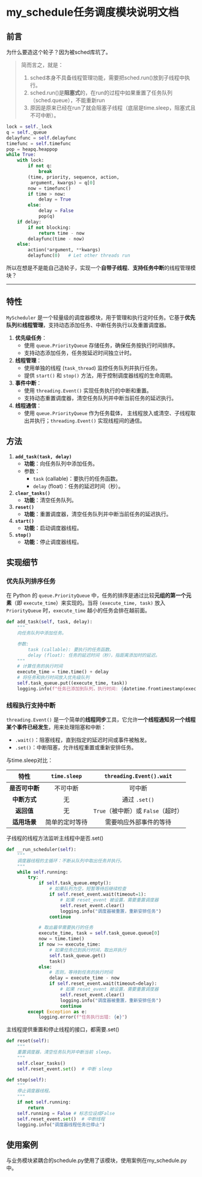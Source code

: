 # my_schedule任务调度模块说明文档

## 前言

为什么要造这个轮子？因为被sched库坑了。

> 简而言之，就是：
>
> 1. sched本身不具备线程管理功能，需要把sched.run()放到子线程中执行。
> 2. sched.run()是**阻塞式**的，在run的过程中如果重置了任务队列（sched.queue），不能重新run
> 3. 原因是原来已经在run了就会阻塞子线程（底层是time.sleep，阻塞式且不可中断）。

```python
lock = self._lock
q = self._queue
delayfunc = self.delayfunc
timefunc = self.timefunc
pop = heapq.heappop
while True:
    with lock:
        if not q:
            break
        (time, priority, sequence, action,
         argument, kwargs) = q[0]
        now = timefunc()
        if time > now:
            delay = True
        else:
            delay = False
            pop(q)
    if delay:
        if not blocking:
            return time - now
        delayfunc(time - now)
    else:
        action(*argument, **kwargs)
        delayfunc(0)   # Let other threads run
```

所以在想是不是能自己造轮子，实现一个**自带子线程**、**支持任务中断**的线程管理模块？

------

## 特性

`MyScheduler` 是一个轻量级的调度器模块，用于管理和执行定时任务。它基于**优先队列**和**线程管理**，支持动态添加任务、中断任务执行以及重置调度器。

1. **优先级任务**：
   - 使用 `queue.PriorityQueue` 存储任务，确保任务按执行时间排序。
   - 支持动态添加任务，任务按延迟时间独立计时。
2. **线程管理**：
   - 使用单独的线程 (`task_thread`) 监控任务队列并执行任务。
   - 提供 `start()` 和 `stop()` 方法，用于控制调度器线程的生命周期。
3. **事件中断**：
   - 使用 `threading.Event()` 实现任务执行的中断和重置。
   - 支持动态重置调度器，清空任务队列并中断当前任务的延迟执行。
4. **线程通信**：
   - 使用 `queue.PriorityQueue` 作为任务载体， 主线程放入或清空、子线程取出并执行；`threading.Event()` 实现线程间的通信。

## 方法

1. **`add_task(task, delay)`**
   - **功能**：向任务队列中添加任务。
   - 参数：
     - `task` (callable)：要执行的任务函数。
     - `delay` (float)：任务的延迟时间（秒）。
2. **`clear_tasks()`**
   - **功能**：清空任务队列。
3. **`reset()`**
   - **功能**：重置调度器，清空任务队列并中断当前任务的延迟执行。
4. **`start()`**
   - **功能**：启动调度器线程。
5. **`stop()`**
   - **功能**：停止调度器线程。

## 实现细节

### 优先队列排序任务

在 Python 的 `queue.PriorityQueue` 中，任务的排序是通过比较**元组的第一个元素**（即 `execute_time`）来实现的。当将 `(execute_time, task)` 放入 `PriorityQueue` 时，`execute_time` 越小的任务会排在越前面。

```python
def add_task(self, task, delay):
    """
    向任务队列中添加任务。

    参数:
        task (callable): 要执行的任务函数。
        delay (float): 任务的延迟时间（秒），指距离添加时的延迟。
    """
    # 计算任务的执行时间
    execute_time = time.time() + delay
    # 将任务和执行时间放入优先级队列
    self.task_queue.put((execute_time, task))
    logging.info(f"任务已添加到队列，执行时间: {datetime.fromtimestamp(execute_time)}")
```

### 线程执行支持中断

`threading.Event()` 是一个简单的**线程同步**工具，它允许**一个线程通知另一个线程某个事件已经发生**，用来处理阻塞和中断：

- `.wait()`：阻塞线程，直到指定的延迟时间或事件被触发。
- `.set()`：中断阻塞，允许线程重置或重新安排任务。

与time.sleep对比：

|      特性      |  `time.sleep`  |      `threading.Event().wait`      |
| :------------: | :------------: | :--------------------------------: |
| **是否可中断** |    不可中断    |               可中断               |
|  **中断方式**  |       无       |           通过 `.set()`            |
|   **返回值**   |       无       | `True`（被中断）或 `False`（超时） |
|  **适用场景**  | 简单的定时等待 |       需要响应外部事件的等待       |

子线程的线程方法监听主线程中是否.set()

```python
def __run_scheduler(self):
    """
    调度器线程的主循环：不断从队列中取出任务并执行。
    """
    while self.running:
        try:
            if self.task_queue.empty():
                # 如果队列为空，短暂等待后继续检查
                if self.reset_event.wait(timeout=1):
                    # 如果 reset_event 被设置，需要重置调度器
                    self.reset_event.clear()
                    logging.info("调度器被重置，重新安排任务")
                continue

            # 取出最早需要执行的任务
            execute_time, task = self.task_queue.queue[0]
            now = time.time()
            if now >= execute_time:
                # 如果任务已到执行时间，取出并执行
                self.task_queue.get()
                task()
            else:
                # 否则，等待到任务的执行时间
                delay = execute_time - now
                if self.reset_event.wait(timeout=delay):
                    # 如果 reset_event 被设置，需要重置调度器
                    self.reset_event.clear()
                    logging.info("调度器被重置，重新安排任务")
                    continue
        except Exception as e:
            logging.error(f"任务执行出错: {e}")
```

主线程提供重置和停止线程的接口，都需要.set()

```python
def reset(self):
    """
    重置调度器，清空任务队列并中断当前 sleep。
    """
    self.clear_tasks()
    self.reset_event.set()  # 中断 sleep
```

```python
def stop(self):
    """
    停止调度器线程。
    """
    if not self.running:
        return
    self.running = False # 标志位设成False
    self.reset_event.set()  # 中断线程
    logging.info("调度器线程任务已停止")
```

## 使用案例

与业务模块紧耦合的schedule.py使用了该模块，使用案例在my_schedule.py中。